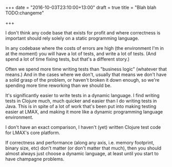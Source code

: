 +++
date = "2016-10-03T23:10:00+13:00"
draft = true
title = "Blah blah TODO:changeme"

+++

I don't think any code base that exists for profit and where correctness is
important should rely solely on a static programming language.

In any codebase where the costs of errors are high (the environment I'm in at
the moment) you will have a lot of tests, and write a lot of tests.
(And spend a lot of time fixing tests, but that's a different story.)

Often we spend more time writing tests than "business logic" (whatever that means.)
And in the cases where we don't, usually that means we don't have a solid grasp
of the problem, or haven't broken it down enough, so we're spending more time
reworking than we should be.

It's significantly easier to write tests in a dynamic language.
I find writing tests in Clojure much, much quicker and easier than I do writing
tests in Java. This is in spite of a lot of work that's been put into making
testing easier at LMAX, and making it more like a dynamic programming language
environment.

I don't have an exact comparison, I haven't (yet) written Clojure test code for
LMAX's core platform.

If correctness and performance (along any axis, i.e. memory footprint, binary size, etc) don't
matter (or don't matter that much), then you should almost always just choose a
dynamic language, at least until you start to have champagne problems.
